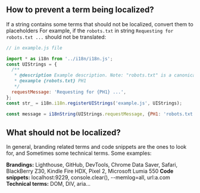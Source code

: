 ## How to prevent a term being localized?
If a string contains some terms that should not be localized, convert them to placeholders
For example, if the `robots.txt` in string `Requesting for robots.txt ...` should not be translated:

```javascript
// in example.js file

import * as i18n from '../i18n/i18n.js';
const UIStrings = {
  /**
   * @description Example description. Note: "robots.txt" is a canonical filename and should not be translated.
   * @example {robots.txt} PH1
   */
  requestMessage: 'Requesting for {PH1} ...',
};
const str_ = i18n.i18n.registerUIStrings('example.js', UIStrings);

const message = i18nString(UIStrings.requestMessage, {PH1: 'robots.txt'});
```

## What should not be localized?
In general, branding related terms and code snippets are the ones to look for, and Sometimes some technical terms. Some examples:

**Brandings:**
Lighthouse, GitHub, DevTools, Chrome Data Saver, Safari, BlackBerry Z30, Kindle Fire HDX, Pixel 2, Microsoft Lumia 550
**Code snippets:**
localhost:9229, console.clear(), --memlog=all, url:a.com
**Technical terms:**
DOM, DIV, aria...
